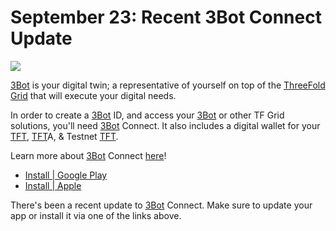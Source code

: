 # September 23: Recent 3Bot Connect Update

![](threefold__3bot0920.jpeg  )

[3Bot](threefold__3bot_def) is your digital twin; a representative of yourself on top of the [ThreeFold Grid](threefold__threefold_grid) that will execute your digital needs.

In order to create a [3Bot](threefold__3bot_def) ID, and access your [3Bot](threefold__3bot_def) or other TF Grid solutions, you'll need [3Bot](threefold__3bot_def) Connect. It also includes a digital wallet for your [TFT](threefold__threefold_token), [TFT](threefold__threefold_token)A, & Testnet [TFT](threefold__threefold_token).

Learn more about [3Bot](threefold__3bot_def) Connect [here](https://manual.threefold.io/#/threefold_connect_install?id=_threefold-connect-app)!

- [Install | Google Play](https://play.google.com/store/apps/details?id=org.jimber.threebotlogin&hl=en)
- [Install | Apple](https://apps.apple.com/us/app/3bot-connect/id1459845885)

There's been a recent update to [3Bot](threefold__3bot_def) Connect. Make sure to update your app or install it via one of the links above.